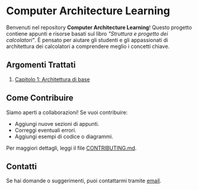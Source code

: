 # Computer Architecture Learning

Benvenuti nel repository **Computer Architecture Learning**! Questo progetto contiene appunti e risorse basati sul libro _"Struttura e progetto dei calcolatori"_. È pensato per aiutare gli studenti e gli appassionati di architettura dei calcolatori a comprendere meglio i concetti chiave.

## Argomenti Trattati
1. [Capitolo 1: Architettura di base](./Capitolo1/appunti.md)

## Come Contribuire
Siamo aperti a collaborazioni! Se vuoi contribuire:
- Aggiungi nuove sezioni di appunti.
- Correggi eventuali errori.
- Aggiungi esempi di codice o diagrammi.

Per maggiori dettagli, leggi il file [CONTRIBUTING.md](./CONTRIBUTING.md).

## Contatti
Se hai domande o suggerimenti, puoi contattarmi tramite [email](mondellomarco03@gmail.com).

